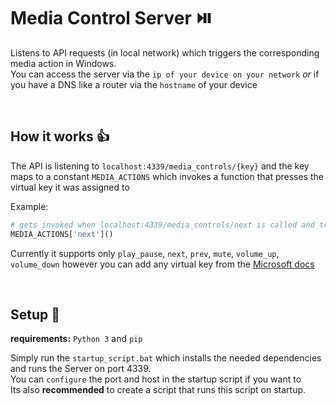 # Media Control Server ⏯️
Listens to API requests (in local network) which triggers the corresponding media action in Windows.\
You can access the server via the ``ip of your device on your network`` *or* if you have a DNS like a router via the ``hostname`` of your device 

<br>


## How it works 👍
The API is listening to ``localhost:4339/media_controls/{key}`` and the key maps to a constant ``MEDIA_ACTIONS`` which invokes a function that presses the virtual key it was assigned to

Example: 
```py
# gets invoked when localhost:4339/media_controls/next is called and triggers the windows action to skip to the next song (if playlist has a next song)
MEDIA_ACTIONS['next']() 
```
Currently it supports only ``play_pause``, ``next``, ``prev``, ``mute``, ``volume_up``, ``volume_down`` however you can add any virtual key from the [Microsoft docs](https://learn.microsoft.com/en-us/windows/win32/inputdev/virtual-key-codes)


<br>

## Setup 🚀

**requirements:** ``Python 3`` and ``pip``

Simply run the ``startup_script.bat`` which installs the needed dependencies and runs the Server on port 4339.\
You can ``configure`` the port and host in the startup script if you want to\
Its also **recommended** to create a script that runs this script on startup.  